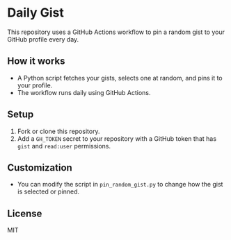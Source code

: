 # Daily Gist

This repository uses a GitHub Actions workflow to pin a random gist to your GitHub profile every day.

## How it works
- A Python script fetches your gists, selects one at random, and pins it to your profile.
- The workflow runs daily using GitHub Actions.

## Setup
1. Fork or clone this repository.
2. Add a `GH_TOKEN` secret to your repository with a GitHub token that has `gist` and `read:user` permissions.

## Customization
- You can modify the script in `pin_random_gist.py` to change how the gist is selected or pinned.

## License
MIT
